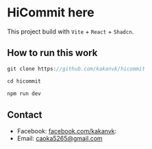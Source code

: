 # HiCommit here

This project build with `Vite` + `React` + `Shadcn`.

## How to run this work

```js
git clone https://github.com/kakanvk/hicommit
```

```js
cd hicommit
```

```js
npm run dev
```

## Contact

- Facebook: [facebook.com/kakanvk](facebook.com/kakanvk):
- Email: caoka5265@gmail.com
